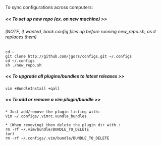 To sync configurations across computers:

##### << To set up new repo (ex. on new machine) >>
###### (NOTE, if wanted, back config files up before running new_repo.sh, as it replaces them) 
```
cd ~
git clone http://github.com/jgors/configs.git ~/.configs
cd ~/.configs
sh ./new_repo.sh
```

##### << To upgrade all plugins/bundles to latest releases >>
```
vim +BundleInstall +qall
```

##### << To add or remove a vim plugin/bundle >> 
```
* Just add/remove the plugin listing with:
vim ~/.configs/.vimrc.vundle_bundles

* (When removing) then delete the plugin dir with :
rm -rf ~/.vim/bundle/BUNDLE_TO_DELETE
(or)
rm -rf ~/.configs/.vim/bundle/BUNDLE_TO_DELETE
```
